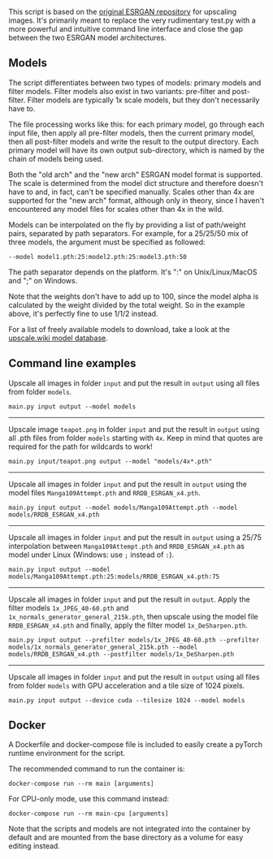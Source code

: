 This script is based on the [original ESRGAN repository](https://github.com/xinntao/ESRGAN) for upscaling images. It's primarily meant to replace the very rudimentary test.py with a more powerful and intuitive command line interface and close the gap between the two ESRGAN model architectures.

## Models

The script differentiates between two types of models: primary models and filter models. Filter models also exist in two variants: pre-filter and post-filter. Filter models  are typically 1x scale models, but they don't necessarily have to.

The file processing works like this: for each primary model, go through each input file, then apply all pre-filter models, then the current primary model, then all post-filter models and write the result to the output directory. Each primary model will have its own output sub-directory, which is named by the chain of models being used.

Both the "old arch" and the "new arch" ESRGAN model format is supported. The scale is determined from the model dict structure and therefore doesn't have to and, in fact, can't be specified manually. Scales other than 4x are supported for the "new arch" format, although only in theory, since I haven't encountered any model files for scales other than 4x in the wild.

Models can be interpolated on the fly by providing a list of path/weight pairs, separated by path separators. For example, for a 25/25/50 mix of three models, the argument must be specified as followed:

```
--model model1.pth:25:model2.pth:25:model3.pth:50
```

The path separator depends on the platform. It's ":" on Unix/Linux/MacOS and ";" on Windows.

Note that the weights don't have to add up to 100, since the model alpha is calculated by the weight divided by the total weight. So in the example above, it's perfectly fine to use 1/1/2 instead.

For a list of freely available models to download, take a look at the [upscale.wiki model database](https://upscale.wiki/wiki/Model_Database).

## Command line examples

Upscale all images in folder `input` and put the result in `output` using all files from folder `models`.

```
main.py input output --model models
```

---

Upscale image `teapot.png` in folder `input` and put the result in `output` using all .pth files from folder `models` starting with `4x`. Keep in mind that quotes are required for the path for wildcards to work!

```
main.py input/teapot.png output --model "models/4x*.pth"
```

---

Upscale all images in folder `input` and put the result in `output` using the model files `Manga109Attempt.pth` and `RRDB_ESRGAN_x4.pth`.

```
main.py input output --model models/Manga109Attempt.pth --model models/RRDB_ESRGAN_x4.pth
```

---

Upscale all images in folder `input` and put the result in `output` using a 25/75 interpolation between `Manga109Attempt.pth` and `RRDB_ESRGAN_x4.pth` as model under Linux (Windows: use `;` instead of `:`).

```
main.py input output --model models/Manga109Attempt.pth:25:models/RRDB_ESRGAN_x4.pth:75
```

---

Upscale all images in folder `input` and put the result in `output`. Apply the filter models `1x_JPEG_40-60.pth` and `1x_normals_generator_general_215k.pth`, then upscale using the model file `RRDB_ESRGAN_x4.pth` and finally, apply the filter model `1x_DeSharpen.pth`.

```
main.py input output --prefilter models/1x_JPEG_40-60.pth --prefilter models/1x_normals_generator_general_215k.pth --model models/RRDB_ESRGAN_x4.pth --postfilter models/1x_DeSharpen.pth
```

---

Upscale all images in folder `input` and put the result in `output` using all files from folder `models` with GPU acceleration and a tile size of 1024 pixels.

```
main.py input output --device cuda --tilesize 1024 --model models
```

## Docker

A Dockerfile and docker-compose file is included to easily create a pyTorch runtime environment for the script.

The recommended command to run the container is:

```
docker-compose run --rm main [arguments]
```

For CPU-only mode, use this command instead:

```
docker-compose run --rm main-cpu [arguments]
```

Note that the scripts and models are not integrated into the container by default and are mounted from the base directory as a volume for easy editing instead.
